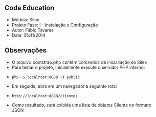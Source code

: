 Code Education
----
- Módulo: Silex
- Projeto Fase: I - Instalação e Configuração
- Autor: Fábio Tavares
- Data: 05/11/2014

Observações
----
- O arquivo bootstrap.php contém comandos de inicialiação do Silex
- Para testar o projeto, inicialmente execute o servidor PHP interno:
-     php -S localhost:8888 -t public
- Em seguida, abra em um navegador a seguinte rota:
-     http://localhost:8888/clientes
- Como resultado, será exibida uma lista de objetos Cliente no formato JSON